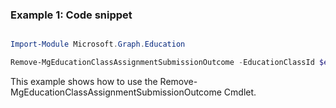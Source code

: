 ### Example 1: Code snippet

```powershell

Import-Module Microsoft.Graph.Education

Remove-MgEducationClassAssignmentSubmissionOutcome -EducationClassId $educationClassId -EducationAssignmentId $educationAssignmentId -EducationSubmissionId $educationSubmissionId -EducationOutcomeId $educationOutcomeId

```
This example shows how to use the Remove-MgEducationClassAssignmentSubmissionOutcome Cmdlet.

